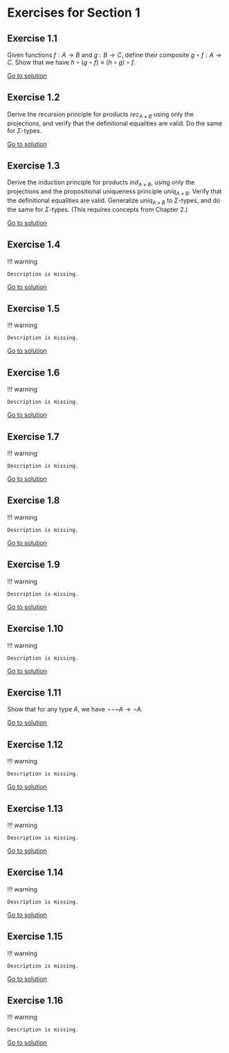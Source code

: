 # Exercises for Section 1

## Exercise 1.1

Given functions $f : A \to B$ and $g : B \to C$,
define their composite $g \circ f : A \to C$.
Show that we have $h \circ (g \circ f) \equiv (h \circ g) \circ f$.

[Go to solution](1.1-solution.rzk.md)

## Exercise 1.2

Derive the recursion principle for products
$rec_{A \times B}$ using only the projections,
and verify that the definitional equalities are valid.
Do the same for $\Sigma$-types.

[Go to solution](1.2-solution.rzk.md)

## Exercise 1.3

Derive the induction principle for products $ind_{A \times B}$, using only the projections and
the propositional uniqueness principle $uniq_{A \times B}$. Verify that the definitional equalities are valid.
Generalize $uniq_{A \times B}$ to $\Sigma$-types, and do the same for $\Sigma$-types. (This requires concepts from Chapter 2.)

[Go to solution](1.3-solution.rzk.md)

## Exercise 1.4

!!! warning

    Description is missing.

[Go to solution](1.4-solution.rzk.md)

## Exercise 1.5

!!! warning

    Description is missing.

[Go to solution](1.5-solution.rzk.md)

## Exercise 1.6

!!! warning

    Description is missing.

[Go to solution](1.6-solution.rzk.md)

## Exercise 1.7

!!! warning

    Description is missing.

[Go to solution](1.7-solution.rzk.md)

## Exercise 1.8

!!! warning

    Description is missing.

[Go to solution](1.8-solution.rzk.md)

## Exercise 1.9

!!! warning

    Description is missing.

[Go to solution](1.9-solution.rzk.md)

## Exercise 1.10

!!! warning

    Description is missing.

[Go to solution](1.10-solution.rzk.md)

## Exercise 1.11

Show that for any type $A$, we have $\lnot \lnot \lnot A \to \lnot A$.

[Go to solution](1.11-solution.rzk.md)

## Exercise 1.12

!!! warning

    Description is missing.

[Go to solution](1.12-solution.rzk.md)

## Exercise 1.13

!!! warning

    Description is missing.

[Go to solution](1.13-solution.rzk.md)

## Exercise 1.14

!!! warning

    Description is missing.

[Go to solution](1.14-solution.rzk.md)

## Exercise 1.15

!!! warning

    Description is missing.

[Go to solution](1.15-solution.rzk.md)

## Exercise 1.16

!!! warning

    Description is missing.

[Go to solution](1.16-solution.rzk.md)